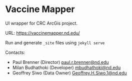 # Vaccine Mapper

UI wrapper for CRC ArcGis project.

URL: https://vaccinemapper.nd.edu/

Run and generate `_site` files using `jekyll serve`

Contacts:

- Paul Brenner (Director) <paul.r.brenner@nd.edu>
- Milan Budhathoki (Developer) <mbudhathoki@nd.edu>
- Geoffrey Siwo (Data Owner) <Geoffrey.H.Siwo.1@nd.edu>
